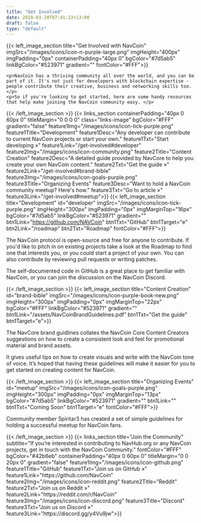 ```yaml
---
title: "Get Involved"
date: 2018-03-20T07:41:22+13:00
draft: false
type: "default"
---
```

{{< left_image_section
    title="Get Involved with NavCoin"
    imgSrc="/images/icons/icon-n-purple-large.png"
    imgHeight="400px"
    imgPadding="0px"
    containerPadding="40px 0"
    bgColor="#7d5ab5"
    linkBgColor="#523971"
    gradient=""
    fontColor="#FFF">}}

    <p>NavCoin has a thriving community all over the world, and you can be part of it. It's not just for developers with blockchain expertise - people contribute their creative, business and networking skills too.</p>
    <p>So if you're looking to get started, here are some handy resources that help make joining the NavCoin community easy. </p>
{{< /left_image_section >}}
{{< links_section
    containerPadding="40px 0 60px 0"
    titleMargin="0 0 0 0"
    class="links-image"
    bgColor="#FFF"
    gradient="false"
    feature1Img="/images/icons/icon-tick-purple.png"
    feature1Title="Development"
    feature1Desc="Any developer can contribute to current NavCoin projects or start your own."
    feature1Txt="Start developing »"
    feature1Link="/get-involved#developer"
    feature2Img="/images/icons/icon-community.png"
    feature2Title="Content Creation"
    feature2Desc="A detailed guide provided by NavCore to help you create your own NavCoin content."
    feature2Txt="Get the guide »"
    feature2Link="/get-involved#brand-bible"
    feature3Img="/images/icons/icon-goals-purple.png"
    feature3Title="Organizing Events"
    feature3Desc="Want to hold a NavCoin community meetup? Here's how."
    feature3Txt="Go to article »"
    feature3Link="/get-involved#meetup">}}
{{< left_image_section
    title="Development"
    id="developer"
    imgSrc="/images/icons/icon-tick-purple.png"
    imgHeight="300px"
    imgPadding="0px"
    imgMarginTop="16px"
    bgColor="#7d5ab5"
    linkBgColor="#523971"
    gradient=""
    btn1Link="https://github.com/NAVCoin"
    btn1Txt="GitHub"
    btn1Target="e"
    btn2Link="/roadmap"
    btn2Txt="Roadmap"
    fontColor="#FFF">}}
<p>The NavCoin protocol is open-source and free for anyone to contribute. If you'd like to pitch in on existing projects take a look at the Roadmap to find one that interests you, or you could start a project of your own. You can also contribute by reviewing pull requests or writing patches.</p>
<p>The self-documented code in GitHub is a great place to get familiar with NavCoin, or you can join the discussion on the NavCoin Discord.</p>
{{< /left_image_section >}}
{{< left_image_section
    title="Content Creation"
    id="brand-bible"
    imgSrc="/images/icons/icon-purple-book-new.png"
    imgHeight="300px"
    imgPadding="0px"
    imgMarginTop="22px"
    bgColor="#FFF"
    linkBgColor="#523971"
    gradient=""
    btn1Link="/assets/NavCoinBrandGuidelines.pdf"
    btn1Txt="Get the guide"
    btn1Target="e">}}
<p>The NavCore brand guidlines collates the NavCoin Core Content Creators suggestions on how to create a consistent look and feel for promotional material and brand assets.</p>
<p>It gives useful tips on how to create visuals and write with the NavCoin tone of voice. It’s hoped that having these guidelines will make it easier for you to get started on creating content for NavCoin.</p>
{{< /left_image_section >}}
{{< left_image_section
    title="Organizing Events"
    id="meetup"
    imgSrc="/images/icons/icon-goals-purple.png"
    imgHeight="300px"
    imgPadding="0px"
    imgMarginTop="13px"
    bgColor="#7d5ab5"
    linkBgColor="#523971"
    gradient=""
    btn1Link=""
    btn1Txt="Coming Soon"
    btn1Target="e"
    fontColor="#FFF">}}
<p>Community member Spiritar3 has created a set of simple guidelines for holding a successful meetup for NavCoin fans.</p>
{{< /left_image_section >}}
{{< links_section
    title="Join the Community"
    subtitle="If you’re interested in contributing to NavHub.org or any NavCoin projects, get in touch with the NavCoin Community."
    fontColor="#FFF"
    bgColor="#42b6eb"
    containerPadding="40px 0 60px 0"
    titleMargin="0 0 20px 0"
    gradient="false"
    feature1Img="/images/icons/icon-github.png"
    feature1Title="GitHub"
    feature1Txt="Join us on GitHub »"
    feature1Link="https://github.com/NavCoin"
    feature2Img="/images/icons/icon-reddit.png"
    feature2Title="Reddit"
    feature2Txt="Join us on Reddit »"
    feature2Link="https://reddit.com/r/NavCoin"
    feature3Img="/images/icons/icon-discord.png"
    feature3Title="Discord"
    feature3Txt="Join us on Discord »"
    feature3Link="https://discord.gg/y4Vu9jw">}}
